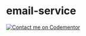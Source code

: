 # email-service

[![Contact me on Codementor](https://www.codementor.io/m-badges/folzieds/contact-me.svg)](https://www.codementor.io/@folzieds?refer=badge)
